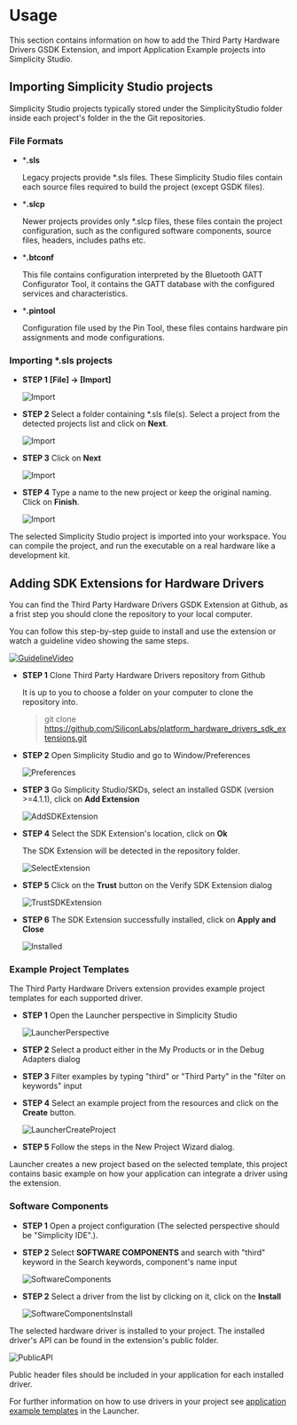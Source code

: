 # Usage
This section contains information on how to add the Third Party Hardware Drivers GSDK Extension, and import Application Example projects into Simplicity Studio.

## Importing Simplicity Studio projects
Simplicity Studio projects typically stored under the SimplicityStudio folder inside each project's folder in the the Git repositories.

### File Formats

* ***.sls**

  Legacy projects provide *.sls files. These Simplicity Studio files contain each source files required to build the project (except GSDK files).

* ***.slcp**
  
  Newer projects provides only *.slcp files, these files contain the project configuration, such as the configured software components, source files, headers, includes paths etc.

* ***.btconf**

    This file contains configuration interpreted by the Bluetooth GATT Configurator Tool, it contains the GATT database with the configured services and characteristics.
* ***.pintool**

    Configuration file used by the Pin Tool, these files contains hardware pin assignments and mode configurations. 

### Importing *.sls projects

* **STEP 1** **[File] -> [Import]**

  ![Import](doc/studio/import.png)

* **STEP 2** Select a folder containing *.sls file(s). Select a project from the detected projects list and click on **Next**.

  ![Import](doc/studio/import-browse.png)

* **STEP 3** Click on **Next**
  
  ![Import](doc/studio/import-finish.png)

* **STEP 4** Type a name to the new project or keep the original naming. Click on **Finish**.

  ![Import](doc/studio/import-last-screen.png)

The selected Simplicity Studio project is imported into your workspace. You can compile the project, and run the executable on a real hardware like a development kit.

## Adding SDK Extensions for Hardware Drivers

You can find the Third Party Hardware Drivers GSDK Extension at Github, as a frist step you should clone the repository to your local computer. 


You can follow this step-by-step guide to install and use the extension or watch a guideline video showing the same steps.

[![GuidelineVideo](doc/studio/sdke/sdke-demo-video.png)](https://TODO)


* **STEP 1** Clone Third Party Hardware Drivers repository from Github

  It is up to you to choose a folder on your computer to clone the repository into.

  > git clone https://github.com/SiliconLabs/platform_hardware_drivers_sdk_extensions.git


* **STEP 2** Open Simplicity Studio and go to Window/Preferences

  ![Preferences](doc/studio/sdke/preferences.png)

* **STEP 3** Go Simplicity Studio/SKDs, select an installed GSDK (version >=4.1.1), click on **Add Extension**

  ![AddSDKExtension](doc/studio/sdke/sdks.png)

* **STEP 4** Select the SDK Extension's location, click on **Ok**

  The SDK Extension will be detected in the repository folder.

  ![SelectExtension](doc/studio/sdke/add-extension.png)

* **STEP 5** Click on the **Trust** button on the Verify SDK Extension dialog

  ![TrustSDKExtension](doc/studio/sdke/sdke-trust.png)

* **STEP 6** The SDK Extension successfully installed, click on **Apply and Close**

  ![Installed](doc/studio/sdke/installed.png)

### Example Project Templates

The Third Party Hardware Drivers extension provides example project templates for each supported driver.

* **STEP 1** Open the Launcher perspective in Simplicity Studio

  ![LauncherPerspective](doc/studio/sdke/launcher.png)

* **STEP 2** Select a product either in the My Products or in the Debug Adapters dialog

* **STEP 3** Filter examples by typing "third" or "Third Party" in the "filter on keywords" input 
* **STEP 4** Select an example project from the resources and click on the **Create** button.

  ![LauncherCreateProject](doc/studio/sdke/launcher-examples.png)

* **STEP 5** Follow the steps in the New Project Wizard dialog. 

Launcher creates a new project based on the selected template, this project contains basic example on how your application can integrate a driver using the extension.


### Software Components

* **STEP 1** Open a project configuration (The selected perspective should be "Simplicity IDE".).

* **STEP 2** Select **SOFTWARE COMPONENTS** and search with "third" keyword in the Search keywords, component's name input

  ![SoftwareComponents](doc/studio/sdke/sw-components.png)


* **STEP 2** Select a driver from the list by clicking on it, click on the **Install**

  ![SoftwareComponentsInstall](doc/studio/sdke/sw-components-installed.png)

The selected hardware driver is installed to your project. The installed driver's API can be found in the extension's public folder.

  ![PublicAPI](doc/studio/sdke/driver-api.png)

Public header files should be included in your application for each installed driver.

For further information on how to use drivers in your project see [application example templates](#example-project-templates) in the Launcher.
